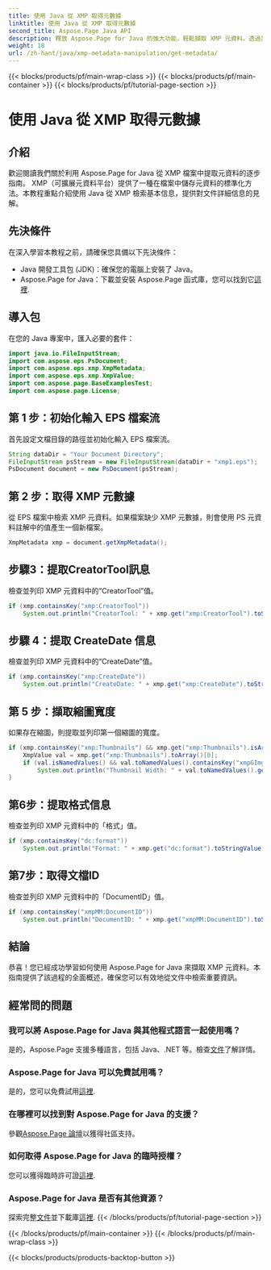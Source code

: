 ```yaml
---
title: 使用 Java 從 XMP 取得元數據
linktitle: 使用 Java 從 XMP 取得元數據
second_title: Aspose.Page Java API
description: 釋放 Aspose.Page for Java 的強大功能，輕鬆擷取 XMP 元資料。透過我們的逐步指南提昇文件分析！
weight: 18
url: /zh-hant/java/xmp-metadata-manipulation/get-metadata/
---
```


{{< blocks/products/pf/main-wrap-class >}}
{{< blocks/products/pf/main-container >}}
{{< blocks/products/pf/tutorial-page-section >}}

# 使用 Java 從 XMP 取得元數據

## 介紹
歡迎閱讀我們關於利用 Aspose.Page for Java 從 XMP 檔案中提取元資料的逐步指南。 XMP（可擴展元資料平台）提供了一種在檔案中儲存元資料的標準化方法。本教程重點介紹使用 Java 從 XMP 檢索基本信息，提供對文件詳細信息的見解。
## 先決條件
在深入學習本教程之前，請確保您具備以下先決條件：
- Java 開發工具包 (JDK)：確保您的電腦上安裝了 Java。
-  Aspose.Page for Java：下載並安裝 Aspose.Page 函式庫，您可以找到它[這裡](https://releases.aspose.com/page/java/).
## 導入包
在您的 Java 專案中，匯入必要的套件：
```java
import java.io.FileInputStream;
import com.aspose.eps.PsDocument;
import com.aspose.eps.xmp.XmpMetadata;
import com.aspose.eps.xmp.XmpValue;
import com.aspose.page.BaseExamplesTest;
import com.aspose.page.License;
```
## 第 1 步：初始化輸入 EPS 檔案流
首先設定文檔目錄的路徑並初始化輸入 EPS 檔案流。
```java
String dataDir = "Your Document Directory";
FileInputStream psStream = new FileInputStream(dataDir + "xmp1.eps");
PsDocument document = new PsDocument(psStream);
```
## 第 2 步：取得 XMP 元數據
從 EPS 檔案中檢索 XMP 元資料。如果檔案缺少 XMP 元數據，則會使用 PS 元資料註解中的值產生一個新檔案。
```java
XmpMetadata xmp = document.getXmpMetadata();
```
## 步驟3：提取CreatorTool訊息
檢查並列印 XMP 元資料中的“CreatorTool”值。
```java
if (xmp.containsKey("xmp:CreatorTool"))
    System.out.println("CreatorTool: " + xmp.get("xmp:CreatorTool").toStringValue());
```
## 步驟 4：提取 CreateDate 信息
檢查並列印 XMP 元資料中的“CreateDate”值。
```java
if (xmp.containsKey("xmp:CreateDate"))
    System.out.println("CreateDate: " + xmp.get("xmp:CreateDate").toStringValue());
```
## 第 5 步：擷取縮圖寬度
如果存在縮圖，則提取並列印第一個縮圖的寬度。
```java
if (xmp.containsKey("xmp:Thumbnails") && xmp.get("xmp:Thumbnails").isArray()) {
    XmpValue val = xmp.get("xmp:Thumbnails").toArray()[0];
    if (val.isNamedValues() && val.toNamedValues().containsKey("xmpGImg:width"))
        System.out.println("Thumbnail Width: " + val.toNamedValues().get("xmpGImg:width").toInteger());
}
```
## 第6步：提取格式信息
檢查並列印 XMP 元資料中的「格式」值。
```java
if (xmp.containsKey("dc:format"))
    System.out.println("Format: " + xmp.get("dc:format").toStringValue());
```
## 第7步：取得文檔ID
檢查並列印 XMP 元資料中的「DocumentID」值。
```java
if (xmp.containsKey("xmpMM:DocumentID"))
    System.out.println("DocumentID: " + xmp.get("xmpMM:DocumentID").toStringValue());
```
## 結論
恭喜！您已經成功學習如何使用 Aspose.Page for Java 來擷取 XMP 元資料。本指南提供了該過程的全面概述，確保您可以有效地從文件中檢索重要資訊。
## 經常問的問題
### 我可以將 Aspose.Page for Java 與其他程式語言一起使用嗎？
是的，Aspose.Page 支援多種語言，包括 Java、.NET 等。檢查[文件](https://reference.aspose.com/page/java/)了解詳情。
### Aspose.Page for Java 可以免費試用嗎？
是的，您可以免費試用[這裡](https://releases.aspose.com/).
### 在哪裡可以找到對 Aspose.Page for Java 的支援？
參觀[Aspose.Page 論壇](https://forum.aspose.com/c/page/39)以獲得社區支持。
### 如何取得 Aspose.Page for Java 的臨時授權？
您可以獲得臨時許可證[這裡](https://purchase.aspose.com/temporary-license/).
### Aspose.Page for Java 是否有其他資源？
探索完整[文件](https://reference.aspose.com/page/java/)並下載庫[這裡](https://releases.aspose.com/page/java/).
{{< /blocks/products/pf/tutorial-page-section >}}

{{< /blocks/products/pf/main-container >}}
{{< /blocks/products/pf/main-wrap-class >}}

{{< blocks/products/products-backtop-button >}}
